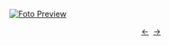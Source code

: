 [![Foto Preview](preview/project-1294.avif)](https://20essentials.github.io/project-1294)

<div align="center" style="display: flex; justify-content: center;">
  <a  href="https://github.com/20essentials/project-1293" target="_blank">&#8592;</a>
  &nbsp;&nbsp;
  <a  href="https://github.com/20essentials/project-1295" target="_blank">&#8594;</a>
</div>
